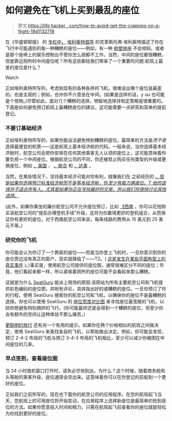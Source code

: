 # 如何避免在飞机上买到最乱的座位

> 原文:[https://life hacker . com/how-to-avoid-get-the-crappies-on-a-flight-1841132718](https://lifehacker.com/how-to-avoid-getting-the-crappiest-seat-on-a-flight-1841132718)

在《华盛顿邮报》 的 [专栏中，](https://www.washingtonpost.com/lifestyle/travel/whats-the-worst-seat-on-a-plane--and-how-do-i-avoid-it/2020/01/08/2148bf8e-3185-11ea-91fd-82d4e04a3fac_story.html) [埃利奥特倡导](https://www.elliott.org/) 的克里斯托弗·埃利奥特描述了你在飞行中可能遇到的每一种糟糕的座位——例如，有一种 [舱壁排座](https://lifehacker.com/what-you-should-know-before-booking-a-bulkhead-seat-on-1839888964) 不会倾斜。或者是那个座椅上的娱乐控制台不管你怎么按都不工作。当然，中间的座位都很糟糕，但是靠近厕所的中间座位呢？所有这些都给我们带来了一个重要的问题:航班上最差的座位是什么？

Watch

正如埃利奥特所写的，考虑到现有的各种各样的飞机，很难说出哪个座位是最差的。也是主观的；例如，也许你不介意坐在中间。(如果是这样的话，y ou 也可能是个怪物。)尽管如此，面对几个糟糕的选择，明智地选择并制定策略是很重要的。下面是如何避免预订航班上最糟糕座位的建议，这可能需要一点研究和简单的提前登记。

### 不要订基础经济

正如埃利奥特所写的，如果你能设法避免特别糟糕的座位，最简单的方法是*而不是*选择最便宜的机票——这是航班上基本经济舱的代码。一般来说，当你选择基本经济舱时，航空公司会把你安排在任何其他乘客无人认领的座位上，这可能意味着你要负担一个中间座位。根据航空公司的不同，你还被禁止购买任何类型的升级或更换座位，例如 [、美国](https://www.aa.com/i18n/travel-info/experience/seats/basic-economy.jsp) 、 [、联合](https://www.united.com/ual/en/us/fly/travel/inflight/basic-economy.html) 和 [、达美](https://www.delta.com/content/www/en_US/traveling-with-us/onboard-experience/basic-economy.html) 。

当然，在某些情况下，坚持基本经济可能对你有利，就像我们在 之前经历的 [。但是如果你选择预订标准经济舱而不是基本经济舱，你*至少有能力换座位。T 他的选择并不适合所有人，尤其是如果你正在寻找最好的交易，所以我们将很快讨论其他选择。*](https://lifehacker.com/are-basic-economy-seats-ever-worth-it-1840151394)

(此外，如果你乘坐的廉价航空公司不允许座位预订，比如 [【西南](https://www.southwest.com/html/generated/help/faqs/earlybird_checkin_faq.html) ，你可以花钱购买该航空公司的“提前办理登机手续”升级，这将为你赢得更好的登机组合，从而保证你有更好的座位。对于西南航空公司来说，每条线路的费用从 15 美元到 25 美元不等。)

### 研究你的飞机

你可能会认为你订了一个靠窗的座位——但是当你登上飞机时，一旦你意识到你的座位旁边没有真正的窗户，现实就降临了——T2。( [这是发生在某些平面构型上的真实事件](https://thepointsguy.com/news/avoid-window-seat-without-window/) )。)事实是，使用航空公司提供的座位图，通常很难区分不同的座位；毕竟，他们看起来都一样，所以紧挨着厕所的座位可能不会看起来那么糟糕。

这就是为什么 [SeatGuru](https://www.seatguru.com/) 能派上用场的原因:该网站为所有主要航空公司和飞机提供彩色编码的座位图，并附有评论，具体指出好的或糟糕的座位。一旦你预订了你的行程，使用 SeatGuru 搜索你的航空公司和飞机，以确保你的座位不是最糟糕的选择。你也可以使用 SeatGuru 的 [座位宽度对比图](https://www.seatguru.com/charts/generalcharts.php) 来寻找座位最宽敞的飞机，以防你想避免特别拥挤的飞行。(你可能最终还是会得到一个糟糕的座位，但至少你会有额外的空间让这种体验不那么痛苦。)

[更聪明的旅行](https://www.smartertravel.com/worst-seats-on-a-plane/) 还有另一个有用的提示。如果你在两个价格相似的航班之间做决定，使用 SeatGuru 来查找各自的飞机，以帮助做出决定。例如，你可能会发现，预订 2-4-2 布局的飞机与预订 3-4-3 布局的飞机相比，至少可以减少你被困在中间座位的几率。

### 早点签到，查看座位图

当 24 小时值机窗口打开时，请务必尽快到达。为什么？这个时候，随着商务舱和头等舱的乘客升级，座位通常会空出来。这意味着你可以在你登记的前偷到一个更好的座位。

正如我们之前所写的，现在也下载你的航空公司的应用程序。在您的航班起飞当天，您航班上的可用座位将开始变动，在应用程序上选择新座位是最简单的抢到座位的方法。如果你愿意投入时间和精力，只需在航班起飞前查看你的座位就能轻松为你找到更好的座位。